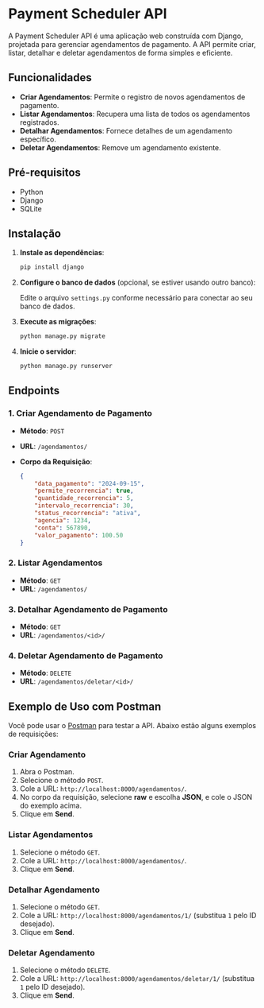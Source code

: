 # Payment Scheduler API

A Payment Scheduler API é uma aplicação web construída com Django, projetada para gerenciar agendamentos de pagamento. A API permite criar, listar, detalhar e deletar agendamentos de forma simples e eficiente.

## Funcionalidades

- **Criar Agendamentos**: Permite o registro de novos agendamentos de pagamento.
- **Listar Agendamentos**: Recupera uma lista de todos os agendamentos registrados.
- **Detalhar Agendamentos**: Fornece detalhes de um agendamento específico.
- **Deletar Agendamentos**: Remove um agendamento existente.

## Pré-requisitos

- Python 
- Django 
- SQLite 

## Instalação


1. **Instale as dependências**:

   ```bash
   pip install django
   ```

2. **Configure o banco de dados** (opcional, se estiver usando outro banco):

   Edite o arquivo `settings.py` conforme necessário para conectar ao seu banco de dados.

3. **Execute as migrações**:

   ```bash
   python manage.py migrate
   ```

4. **Inicie o servidor**:

   ```bash
   python manage.py runserver
   ```

## Endpoints

### 1. Criar Agendamento de Pagamento

- **Método**: `POST`
- **URL**: `/agendamentos/`
- **Corpo da Requisição**:
  
  ```json
  {
      "data_pagamento": "2024-09-15",
      "permite_recorrencia": true,
      "quantidade_recorrencia": 5,
      "intervalo_recorrencia": 30,
      "status_recorrencia": "ativa",
      "agencia": 1234,
      "conta": 567890,
      "valor_pagamento": 100.50
  }
  ```

### 2. Listar Agendamentos

- **Método**: `GET`
- **URL**: `/agendamentos/`

### 3. Detalhar Agendamento de Pagamento

- **Método**: `GET`
- **URL**: `/agendamentos/<id>/`

### 4. Deletar Agendamento de Pagamento

- **Método**: `DELETE`
- **URL**: `/agendamentos/deletar/<id>/`

## Exemplo de Uso com Postman

Você pode usar o [Postman](https://www.postman.com/) para testar a API. Abaixo estão alguns exemplos de requisições:

### Criar Agendamento

1. Abra o Postman.
2. Selecione o método `POST`.
3. Cole a URL: `http://localhost:8000/agendamentos/`.
4. No corpo da requisição, selecione **raw** e escolha **JSON**, e cole o JSON do exemplo acima.
5. Clique em **Send**.

### Listar Agendamentos

1. Selecione o método `GET`.
2. Cole a URL: `http://localhost:8000/agendamentos/`.
3. Clique em **Send**.

### Detalhar Agendamento

1. Selecione o método `GET`.
2. Cole a URL: `http://localhost:8000/agendamentos/1/` (substitua `1` pelo ID desejado).
3. Clique em **Send**.

### Deletar Agendamento

1. Selecione o método `DELETE`.
2. Cole a URL: `http://localhost:8000/agendamentos/deletar/1/` (substitua `1` pelo ID desejado).
3. Clique em **Send**.
